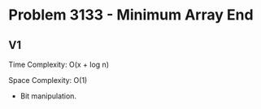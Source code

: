 # Problem 3133 - Minimum Array End

## V1

Time Complexity: O(x + log n)

Space Complexity: O(1)

- Bit manipulation.
